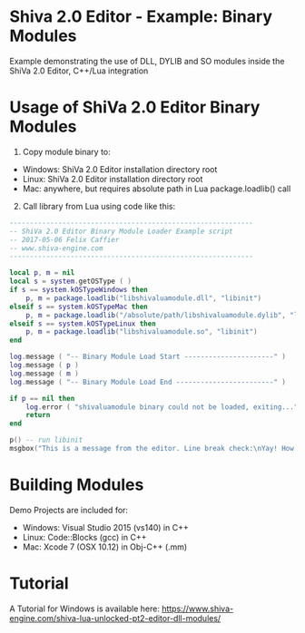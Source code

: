 # Shiva 2.0 Editor - Example: Binary Modules
Example demonstrating the use of DLL, DYLIB and SO modules inside the ShiVa 2.0 Editor, C++/Lua integration

# Usage of ShiVa 2.0 Editor Binary Modules
1. Copy module binary to:

- Windows: ShiVa 2.0 Editor installation directory root
- Linux: ShiVa 2.0 Editor installation directory root
- Mac: anywhere, but requires absolute path in Lua package.loadlib() call

2. Call library from Lua using code like this:

```lua
------------------------------------------------------------
-- ShiVa 2.0 Editor Binary Module Loader Example script
-- 2017-05-06 Felix Caffier
-- www.shiva-engine.com
------------------------------------------------------------

local p, m = nil
local s = system.getOSType ( )
if s == system.kOSTypeWindows then
    p, m = package.loadlib("libshivaluamodule.dll", "libinit")
elseif s == system.kOSTypeMac then
    p, m = package.loadlib("/absolute/path/libshivaluamodule.dylib", "libinit")
elseif s == system.kOSTypeLinux then
    p, m = package.loadlib("libshivaluamodule.so", "libinit")
end

log.message ( "-- Binary Module Load Start ----------------------" )
log.message ( p )
log.message ( m )
log.message ( "-- Binary Module Load End ------------------------" )

if p == nil then
    log.error ( "shivaluamodule binary could not be loaded, exiting..." )
    return
end

p() -- run libinit
msgbox("This is a message from the editor. Line break check:\nYay! How about umlauts? äöü")
```

# Building Modules
Demo Projects are included for:

- Windows: Visual Studio 2015 (vs140) in C++
- Linux: Code::Blocks (gcc) in C++
- Mac: Xcode 7 (OSX 10.12) in Obj-C++ (.mm)

# Tutorial
A Tutorial for Windows is available here: https://www.shiva-engine.com/shiva-lua-unlocked-pt2-editor-dll-modules/